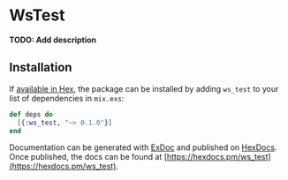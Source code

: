 # WsTest

**TODO: Add description**

## Installation

If [available in Hex](https://hex.pm/docs/publish), the package can be installed
by adding `ws_test` to your list of dependencies in `mix.exs`:

```elixir
def deps do
  [{:ws_test, "~> 0.1.0"}]
end
```

Documentation can be generated with [ExDoc](https://github.com/elixir-lang/ex_doc)
and published on [HexDocs](https://hexdocs.pm). Once published, the docs can
be found at [https://hexdocs.pm/ws_test](https://hexdocs.pm/ws_test).

